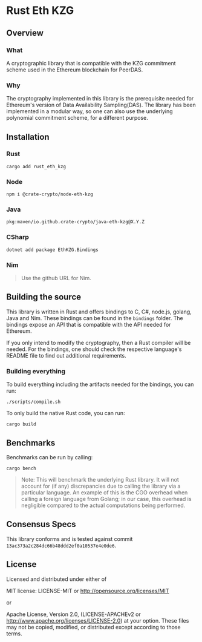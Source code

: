 # Rust Eth KZG

## Overview

### What

A cryptographic library that is compatible with the KZG commitment scheme used in the Ethereum blockchain for PeerDAS.

### Why

The cryptography implemented in this library is the prerequisite needed for Ethereum's version of Data Availability Sampling(DAS). The library has been implemented in a modular way, so one can also use the underlying polynomial commitment scheme, for a different purpose.

## Installation

### Rust

```
cargo add rust_eth_kzg
```

### Node

```
npm i @crate-crypto/node-eth-kzg
```

### Java

```
pkg:maven/io.github.crate-crypto/java-eth-kzg@X.Y.Z
```

### CSharp

```
dotnet add package EthKZG.Bindings
```

### Nim

> Use the github URL for Nim.

## Building the source

This library is written in Rust and offers bindings to C, C#, node.js, golang, Java and Nim. These bindings can be found in the `bindings` folder. The bindings expose an API that is compatible with the API needed for Ethereum.

If you only intend to modify the cryptography, then a Rust compiler will be needed. For the bindings, one should check the respective language's README file to find out additional requirements.

### Building everything

To build everything including the artifacts needed for the bindings, you can run:

```
./scripts/compile.sh
```

To only build the native Rust code, you can run:

```
cargo build
```

## Benchmarks

Benchmarks can be run by calling:

```
cargo bench
```

> Note: This will benchmark the underlying Rust library. It will not account for (if any) discrepancies due to
calling the library via a particular language.
An example of this is the CGO overhead when calling a foreign language from Golang; in our case, this overhead is negligible compared to the actual computations being performed.

## Consensus Specs

This library conforms and is tested against commit `13ac373a2c284dc66b48ddd2ef0a10537e4e0de6`.

## License

Licensed and distributed under either of

MIT license: LICENSE-MIT or <http://opensource.org/licenses/MIT>

or

Apache License, Version 2.0, (LICENSE-APACHEv2 or <http://www.apache.org/licenses/LICENSE-2.0>)
at your option. These files may not be copied, modified, or distributed except according to those terms.
